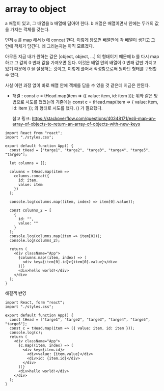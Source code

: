 # array to object

a 배열이 있고, 그 배열을 b 배열에 담아야 한다.
b 배열은 배열이면서 안에는 두개의 값을 가지는 객체를 갖는다.

먼저 a 를 map 해서 b 에 concat 한다.
이렇게 담으면 배열안에 각 배열이 생기고 그 안에 객체가 담긴다.
왜 그러는지는 아직 모르겠다.

아무튼 지금 내가 원하는 값은 [object, object, ...] 의 형태이기 때문에
b 를 다시 map 하고 그 값의 0 번째 값을 가져오면 된다.
이것은 배열 안의 배열이 0 번째 값만 가지고 있기 때문에 0 을 설정하는 것이고,
이렇게 풀어서 작성함으로써 원하던 형태를 구현할 수 있다.

사실 이런 과정 없이 바로 배열 안에 객체를 담을 수 있을 것 같은데 지금은 안된다.

- 해결
  : const c = tHead.map(item => ({ value: item, id: item }));
  위와 같은 방법으로 시도를 했었는데 기존에는
  const c = tHead.map(item => { value: item, id: item });
  의 형태로 시도를 했다. () 가 필요했다.

  참고 링크: https://stackoverflow.com/questions/40348171/es6-map-an-array-of-objects-to-return-an-array-of-objects-with-new-keys

```
import React from "react";
import "./styles.css";

export default function App() {
  const tHead = ["targe1", "targe2", "targe3", "targe4", "targe5", "targe6"];

  let columns = [];

  columns = tHead.map(item =>
    columns.concat({
      id: item,
      value: item
    })
  );

  console.log(columns.map((item, index) => item[0].value));

  const columns_2 = [
    {
      id: "",
      value: ""
    }
  ];
  console.log(columns.map(item => item[0]));
  console.log(columns_2);

  return (
    <div className="App">
      {columns.map((item, index) => (
        <div key={item[0].id}>{item[0].value}</div>
      ))}
      <div>hello world!</div>
    </div>
  );
}
```

해결책 반영

```
import React, form "react";
import "./styles.css";

export default function App() {
  const tHead = ["targe1", "targe2", "targe3", "targe4", "targe5", "targe6"];
  const c = tHead.map(item => ({ value: item, id: item }));
  console.log(c);
  return (
    <div className="App">
      {c.map((item, index) => (
        <div key={item.id}>
          <div>value: {item.value}</div>
          <div>id: {item.id}</div>
        </div>
      ))}
      <div>hello world!</div>
    </div>
  );
}
```
